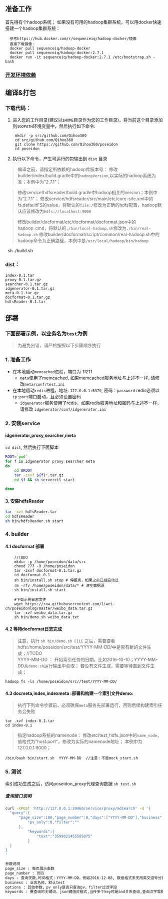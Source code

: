 ## 准备工作
  首先得有个hadoop系统； 
  如果没有可用的hadoop集群系统，可以用docker快速搭建一个hadoop集群系统：
      
      参考https://hub.docker.com/r/sequenceiq/hadoop-docker/镜像
      直接下载镜像：
      docker pull sequenceiq/hadoop-docker
      docker pull sequenceiq/hadoop-docker:2.7.1
      docker run -it sequenceiq/hadoop-docker:2.7.1 /etc/bootstrap.sh -bash
      
### [开发环境依赖](get_started.md)      

## 编译&打包
### 下载代码：
1. 进入您的工作目录(建议以`$HOME`目录作为您的工作目录)，将当前这个目录添加到`$GOPATH`环境变量中，然后执行如下命令:    
     
        mkdir -p src/github.com/Qihoo360
        cd src/github.com/Qihoo360
        git clone https://github.com/Qihoo360/poseidon
        cd poseidon     
    
    
2. 执行以下命令，产生可运行的包输出到 `dist` 目录
> 编译之前，请指定所依赖的hadoop库版本号：
> 修改builder/index/build.gradle中的`hadoopVersion`,以实际的hadoop系统为准；本例中为"2.7.1"；

> 修改service/hdfsreader/build.gradle中hadoop相关的version；本例中为"2.7.1"；
> 修改service/hdfsreader/src/main/etc/core-site.xml中的fs.defaultFS的value，将默认的`file:/`修改为正确的hdfs配置，hadoop默认应该修改为`hdfs://localhost:9000`

> 修改builder/docformat/etc/docformat/docformat.json中的hadoop_cmd，将默认的`./bin/local-hadoop.sh`修改为`./bin/real-hadoop.sh`
> 修改builder/docformat/script/common/real-hadoop.sh中的hadoop命令为正确路径，本例中是`/usr/local/hadoop/bin/hadoop`

    sh ./build.sh

### dist：

    index-0.1.tar
    proxy-0.1.tar.gz
    searcher-0.1.tar.gz
    idgenerator-0.1.tar.gz
    meta-0.1.tar.gz
    docformat-0.1.tar.gz
    hdfsReader-0.1.tar


## 部署

### 下面部署示例，以业务名为`test`为例
> 为避免出错，请严格按照以下步骤顺序执行

### 1. 准备工作

* 在本地启动`memcached`进程，端口为 *11211*
    * `meta`使用了memcached, 如果memcached服务地址与上述不一样, 请修改`meta/conf/test.ini`
* 在本地启动`redis`进程，地址: `127.0.0.1:6379`, 密码：`password` redis必须以`ip:port`端口启动，且必须设置密码 
    * `idgenerator`服务使用了redis，如果redis服务地址和密码与上述不一样，请修改 `idgenerator/conf/idgenerator.ini` 

### 2. 安装service

#### idgenerator,proxy,searcher,meta
`cd dist`, 然后执行下面脚本 

```bash
ROOT=`pwd`
for f in idgenerator proxy searcher meta
do
    cd $ROOT
    tar -zxvf ${f}*.tar.gz
    cd $f && sh serverctl start

done
```


#### 3. 安装hdfsReader

```bash
tar -xvf hdfsReader.tar
cd hdfsReader
sh bin/hdfsReader.sh start
```

### 4. builder

#### 4.1 docformat 部署

        //TODO 
        mkdir -p /home/poseidon/data/src
        chmod 777 -R /home/poseidon
        tar -zxvf docformat-0.1.tar.gz
        cd docformat-0.1
        sh bin/install.sh stop # 停服务，如果之前已经启动过
        rm -rfv /home/poseidon/data/* # 清空数据源
        sh bin/install.sh start
        
        #下载示例日志文件
        wget https://raw.githubusercontent.com/liwei-ch/poseidonlog/master/weibo_data.tar.gz
        tar -xvf weibo_data.tar.gz
        sh bin/demo.sh weibo_data.txt
        


#### 4.2 等待docformat日志完成
> 注意，执行 `sh bin/demo.sh FILE` 之后，需要查看hdfs:/home/poseidon/src/test/YYYY-MM-DD/中是否有新的文件生成；//TODO  
> YYYY-MM-DD ： 开始索引任务的日期，比如2016-10-10；YYYY-MM-DD从`demo.sh`运行输出中获取；
>若没有文件生成，需要等待直到文件生成；

    hadoop fs -ls /home/poseidon/src//test/YYYY-MM-DD/
    
 
#### 4.3 docmeta,index,indexmeta :部署和构建一个索引文件demo:
> 执行下列命令步骤前，必须确保`meta`服务先部署运行，否则后续构建索引任务会失败

    tar -xvf index-0.1.tar
    cd index-0.1
    
> 指定hadoop系统的namenode： 
> 修改etc/test_hdfs.json中的`name_node`，值格式为"host:port"，修改为实际的namenode地址； 
> 本例中为127.0.0.1:9000；  
    
    
    /bin/bash bin/start.sh  YYYY-MM-DD  //注意：不是mock_start.sh
    
### 5. 测试

索引成功生成之后，访问poseidon_proxy代理查询数据 `sh test.sh` 

##### 查询接口说明 

```bash
curl -XPOST 'http://127.0.0.1:39460/service/proxy/mdsearch' -d '{
  "query":{
	  "page_size":100,"page_number":0,"days":["YYYY-MM-DD"],"business":"test","options":{
		  "pv_only":0,"filter":""
	  },
		  "keywords":{
			  "text":"3599021455585075"
		  }
  }
}
'

参数说明
page_size : 每页展示条数
page_number : 页码
days : 查询天数,时间格式：YYYY-MM-DD，例如2016-12-08, 数组格式多天用英文逗号分割
business : 业务名称，默认test
options : 其他参数，pv_only是否只查询pv，filter过滤字段
keywords : 要查询的关键词，json键值对格式,当传多个key时是and关系查询,查询汉字需要`urlencode并转小写`
```
